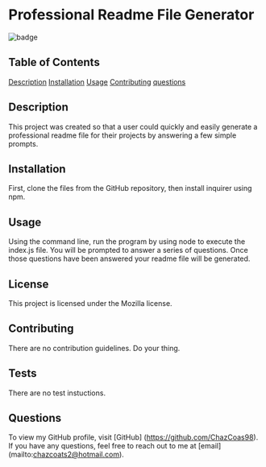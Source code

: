 # Professional Readme File Generator

  ![badge](https://img.shields.io/badge/license-Mozilla-blue.svg)

  ## Table of Contents
  [Description](#description)
  [Installation](#installation)
  [Usage](#usage)
  [Contributing](#contributing)
  [questions](#questions)


  ## Description
  This project was created so that a user could quickly and easily generate a professional readme file for their projects by answering a few simple prompts.

  ## Installation
  First, clone the files from the GitHub repository, then install inquirer using npm.

  ## Usage 
  Using the command line, run the program by using node to execute the index.js file. You will be prompted to answer a series of questions. Once those questions have been answered your readme file will be generated.

  ## License
  This project is licensed under the Mozilla license.

  ## Contributing
  There are no contribution guidelines. Do your thing.

  ## Tests
  There are no test instuctions.

  ## Questions
  To view my GitHub profile, visit [GitHub] (https://github.com/ChazCoas98).
  <br/>
  If you have any questions, feel free to reach out to me at [email] (mailto:chazcoats2@hotmail.com).


